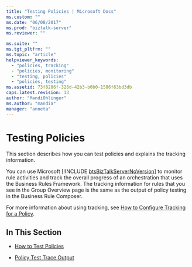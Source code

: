 ```yaml
---
title: "Testing Policies | Microsoft Docs"
ms.custom: ""
ms.date: "06/08/2017"
ms.prod: "biztalk-server"
ms.reviewer: ""

ms.suite: ""
ms.tgt_pltfrm: ""
ms.topic: "article"
helpviewer_keywords: 
  - "policies, tracking"
  - "policies, monitoring"
  - "testing, policies"
  - "policies, testing"
ms.assetid: 73f8286f-326d-42b3-b0b0-1586f63bd3db
caps.latest.revision: 13
author: "MandiOhlinger"
ms.author: "mandia"
manager: "anneta"
---
```

# Testing Policies
This section describes how you can test policies and explains the tracking information.  
  
 You can use Microsoft [!INCLUDE [btsBizTalkServerNoVersion](../includes/btsbiztalkservernoversion-md.md)] to monitor rule activities and track the overall progress of an orchestration that uses the Business Rules Framework. The tracking information for rules that you see in the Group Overview page is the same as the output of policy testing in the Business Rule Composer.  
  
 For more information about using tracking, see [How to Configure Tracking for a Policy](../core/how-to-configure-tracking-for-a-policy.md).  
  
## In This Section  
  
-   [How to Test Policies](../core/how-to-test-policies.md)  
  
-   [Policy Test Trace Output](../core/policy-test-trace-output.md)